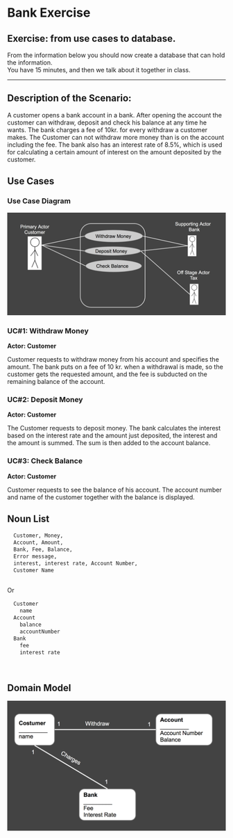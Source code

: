 # Bank Exercise
## Exercise: from use cases to database.     
From the information below you should now create a database that can  hold the information.    
You have 15 minutes, and then we talk about it together in class. 

<hr>

## Description of the Scenario:
  
A customer opens a bank account in a bank.
After opening the account the customer can withdraw, deposit and check his balance at any time he wants. The bank charges a fee of 10kr. for every withdraw a customer makes. The Customer can not withdraw more money than is on the account including the fee. The bank also has an interest rate of 8.5%, which is used for calculating a certain amount of interest on the amount deposited by the customer.

## Use Cases

### Use Case Diagram

![](https://github.com/Dat17i/09_bank_exercise/blob/master/src/Screen%20Shot%202018-03-21%20at%2020.59.29.png)

### UC#1: Withdraw Money
**Actor: Customer**    

Customer requests to withdraw money from his account and specifies the amount. 
The bank puts on a fee of 10 kr. when a withdrawal is made, so the customer gets the requested amount, and the fee is subducted on the remaining balance of the account. 

### UC#2: Deposit Money
**Actor: Customer**   

The Customer requests to deposit money. The bank calculates the interest based on the interest rate and the amount just deposited, the interest and the amount is summed. The sum is then added to the account balance.

### UC#3: Check Balance
**Actor: Customer**    

Customer requests to see the balance of his account. 
The account number and name of the customer together with the balance is displayed.

## Noun List

````     
  Customer, Money, 
  Account, Amount, 
  Bank, Fee, Balance, 
  Error message, 
  interest, interest rate, Account Number, 
  Customer Name
   
````
Or

````     
  Customer
    name
  Account
    balance
    accountNumber
  Bank
    fee
    interest rate

   
````

## Domain Model

![Domain Model](https://github.com/Dat17i/09_bank_exercise/blob/solution/src/Screen%20Shot%202018-03-21%20at%2021.18.48.png)
 





  
